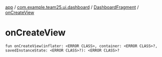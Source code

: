 [app](../../index.md) / [com.example.team25.ui.dashboard](../index.md) / [DashboardFragment](index.md) / [onCreateView](./on-create-view.md)

# onCreateView

`fun onCreateView(inflater: <ERROR CLASS>, container: <ERROR CLASS>?, savedInstanceState: <ERROR CLASS>?): <ERROR CLASS>?`